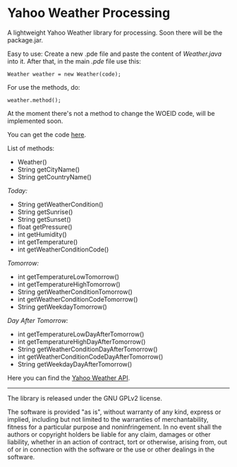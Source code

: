 Yahoo Weather Processing
======================

A lightweight Yahoo Weather library for processing.
Soon there will be the package.jar.

Easy to use:
Create a new .pde file and paste the content of *Weather.java* into it.
After that, in the main *.pde* file use this:

    Weather weather = new Weather(code);

For use the methods, do:

    weather.method();
    
At the moment there's not a method to change the WOEID code, will be implemented soon.

You can get the code [here](http://woeid.rosselliot.co.nz/).

List of methods:
+ Weather()
+ String getCityName()
+ String getCountryName()

*Today:*
+ String getWeatherCondition()
+ String getSunrise()
+ String getSunset()
+ float getPressure()
+ int getHumidity()
+ int getTemperature()
+ int getWeatherConditionCode()

*Tomorrow:*
+ int getTemperatureLowTomorrow()
+ int getTemperatureHighTomorrow()
+ String getWeatherConditionTomorrow()
+ int getWeatherConditionCodeTomorrow()
+ String getWeekdayTomorrow()

*Day After Tomorrow:*
+ int getTemperatureLowDayAfterTomorrow()
+ int getTemperatureHighDayAfterTomorrow()
+ String getWeatherConditionDayAfterTomorrow()
+ int getWeatherConditionCodeDayAfterTomorrow()
+ String getWeekdayDayAfterTomorrow()

Here you can find the [Yahoo Weather API](https://developer.yahoo.com/weather/).

______________________________________________________________________________________________________________________

The library is released under the GNU GPLv2 license.

The software is provided "as is", without warranty of any kind, express or implied, including but not limited to the warranties of merchantability, fitness for a particular purpose and noninfringement. In no event shall the authors or copyright holders be liable for any claim, damages or other liability, whether in an action of contract, tort or otherwise, arising from, out of or in connection with the software or the use or other dealings in the software.

